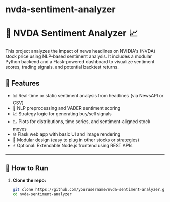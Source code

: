 # nvda-sentiment-analyzer
# 🧠 NVDA Sentiment Analyzer 📈

This project analyzes the impact of news headlines on NVIDIA's (NVDA) stock price using NLP-based sentiment analysis. It includes a modular Python backend and a Flask-powered dashboard to visualize sentiment scores, trading signals, and potential backtest returns.

## 🌟 Features

- 📊 Real-time or static sentiment analysis from headlines (via NewsAPI or CSV)
- 🧠 NLP preprocessing and VADER sentiment scoring
- 📈 Strategy logic for generating buy/sell signals
- 📉 Plots for distributions, time series, and sentiment-aligned stock moves
- 🌐 Flask web app with basic UI and image rendering
- 🔧 Modular design (easy to plug in other stocks or strategies)
- ⚡️ Optional: Extendable Node.js frontend using REST APIs

---


## 🚀 How to Run

1. **Clone the repo:**
   ```bash
   git clone https://github.com/yourusername/nvda-sentiment-analyzer.git
   cd nvda-sentiment-analyzer


